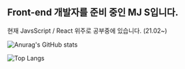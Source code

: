 ## Front-end 개발자를 준비 중인 MJ S입니다.
현재 JavsScript / React 위주로 공부중에 있습니다. (21.02~)

![Anurag's GitHub stats](https://github-readme-stats.vercel.app/api?username=MinjunShin&show_icons=true&theme=dracula)

![Top Langs](https://github-readme-stats.vercel.app/api/top-langs/?username=MinjunShin&layout=compact&show_icons=true&theme=dracula)
